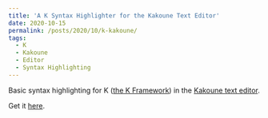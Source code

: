 ```yaml
---
title: 'A K Syntax Highlighter for the Kakoune Text Editor'
date: 2020-10-15
permalink: /posts/2020/10/k-kakoune/
tags:
  - K
  - Kakoune
  - Editor
  - Syntax Highlighting
---
```


Basic syntax highlighting for K ([the K Framework](https://github.com/kframework/k)) in the [Kakoune text editor](https://kakoune.org).

Get it [here](https://github.com/kframework/k-editor-support/tree/master/k-kak).
